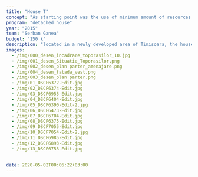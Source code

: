 ```yaml
---
title: "House T"
concept: "As starting point was the use of minimum amount of resources to cover all spatial and living requirements. light and textures organised through geometry."
program: "detached house"
year: "2015"
team: "Serban Ganea"
budget: "150 k"
description: "located in a newly developed area of Timisoara, the house is destined to a couple of software developers with the posibility of extension on the upper floor."
images:
  - /img/000_desen_incadrare_toporasilor_10.jpg
  - /img/001_desen_Situatie_Toporasilor.png
  - /img/002_desen_plan parter_amenajare.png
  - /img/004_desen_fatada_vest.png
  - /img/003_desen_plan parter.png
  - /img/01_DSCF6372-Edit.jpg
  - /img/02_DSCF6374-Edit.jpg
  - /img/03_DSCF6955-Edit.jpg
  - /img/04_DSCF6404-Edit.jpg
  - /img/05_DSCF6390-Edit-2.jpg
  - /img/06_DSCF6473-Edit.jpg
  - /img/07_DSCF6704-Edit.jpg
  - /img/08_DSCF6375-Edit.jpg
  - /img/09_DSCF7055-Edit.jpg
  - /img/10_DSCF7054-Edit-2.jpg
  - /img/11_DSCF6985-Edit.jpg
  - /img/12_DSCF6893-Edit.jpg
  - /img/13_DSCF6753-Edit.jpg
  
  
date: 2020-05-02T00:06:22+03:00
---
```

